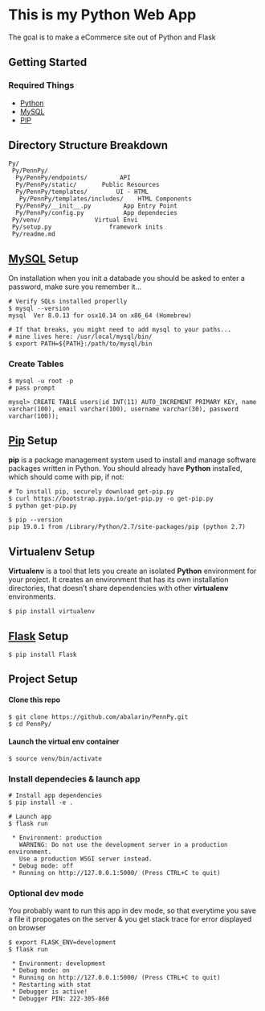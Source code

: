 # This is my Python Web App
The goal is to make a eCommerce site out of Python and Flask

## Getting Started
### Required Things

* [Python](https://www.python.org/downloads/)
* [MySQL](https://dev.mysql.com/downloads/mysql/)
* [PIP](https://pip.pypa.io/en/stable/installing/)

## Directory Structure Breakdown
```
Py/
 Py/PennPy/
  Py/PennPy/endpoints/ 		   API
  Py/PennPy/static/	 	  Public Resources
  Py/PennPy/templates/		  UI - HTML
   Py/PennPy/templates/includes/	HTML Components
  Py/PennPy/__init__.py			App Entry Point
  Py/PennPy/config.py			App dependecies 
 Py/venv/				Virtual Envi
 Py/setup.py	 			framework inits
 Py/readme.md

```

## [MySQL](https://dev.mysql.com/downloads/mysql/) Setup
On installation when you init a databade you should be asked to enter a password, make sure you remember it...

```
# Verify SQLs installed properlly
$ mysql --version
mysql  Ver 8.0.13 for osx10.14 on x86_64 (Homebrew)

# If that breaks, you might need to add mysql to your paths... 
# mine lives here: /usr/local/mysql/bin/
$ export PATH=${PATH}:/path/to/mysql/bin
```

### Create Tables
```
$ mysql -u root -p
# pass prompt

mysql> CREATE TABLE users(id INT(11) AUTO_INCREMENT PRIMARY KEY, name varchar(100), email varchar(100), username varchar(30), password varchar(100)); 
```
## [Pip](https://pip.pypa.io/en/stable/installing/) Setup
**pip** is a package management system used to install and manage software packages written in Python. You should already have **Python** installed, which should come with pip, if not:

```
# To install pip, securely download get-pip.py
$ curl https://bootstrap.pypa.io/get-pip.py -o get-pip.py
$ python get-pip.py

$ pip --version
pip 19.0.1 from /Library/Python/2.7/site-packages/pip (python 2.7)
```

## Virtualenv Setup
**Virtualenv** is a tool that lets you create an isolated **Python** environment for your project. It creates an environment that has its own installation directories, that doesn’t share dependencies with other **virtualenv** environments.

```
$ pip install virtualenv
```

## [Flask](http://flask.pocoo.org/docs/1.0/installation/#install-flask) Setup
```
$ pip install Flask
```

## Project Setup

#### Clone this repo

```
$ git clone https://github.com/abalarin/PennPy.git
$ cd PennPy/
```
#### Launch the virtual env container

```
$ source venv/bin/activate
```

### Install dependecies & launch app
```
# Install app dependencies
$ pip install -e .

# Launch app
$ flask run

 * Environment: production
   WARNING: Do not use the development server in a production environment.
   Use a production WSGI server instead.
 * Debug mode: off
 * Running on http://127.0.0.1:5000/ (Press CTRL+C to quit)
```

### Optional dev mode

You probably want to run this app in dev mode, so that everytime you save a file it propogates on the server & you get stack trace for error displayed on browser

```
$ export FLASK_ENV=development
$ flask run

 * Environment: development
 * Debug mode: on
 * Running on http://127.0.0.1:5000/ (Press CTRL+C to quit)
 * Restarting with stat
 * Debugger is active!
 * Debugger PIN: 222-305-860

```
